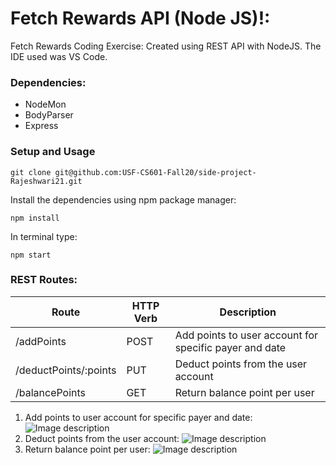 # Fetch Rewards API (Node JS)!:

Fetch Rewards Coding Exercise: Created using REST API with NodeJS.
The IDE used was VS Code.

### Dependencies:
- NodeMon
- BodyParser
- Express
### Setup and Usage

`git clone git@github.com:USF-CS601-Fall20/side-project-Rajeshwari21.git`

Install the dependencies using npm package manager:

`npm install`

In terminal type:

`npm start`

### REST Routes:

| Route | HTTP Verb  | Description   |
|---|---|---|
| /addPoints | POST | Add points to user account for specific payer and date |
| /deductPoints/:points  | PUT | Deduct points from the user account |
| /balancePoints | GET | Return balance point per user |


1. Add points to user account for specific payer and date:
 ![Image description](https://user-images.githubusercontent.com/12795540/106538678-7895bc00-64b1-11eb-9734-852b9877fb49.png)
2. Deduct points from the user account:
 ![Image description](https://user-images.githubusercontent.com/12795540/106538704-81868d80-64b1-11eb-9d26-1bcec3b4fe4b.png)
3. Return balance point per user:
 ![Image description](https://user-images.githubusercontent.com/12795540/106538722-86e3d800-64b1-11eb-9252-7815d13b8482.png)
 